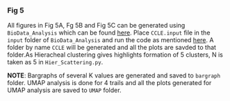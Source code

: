 ### Fig 5

All figures in Fig 5A, Fg 5B and Fig 5C can be generated using ``BioData_Analysis`` which can be found [here](https://github.com/uday2607/CSB-SCLC/tree/master/Additional_Codes/BioData-Analysis). Place ``CCLE.input`` file in the ``input`` folder of ``BioData_Analysis`` and run the code as mentioned [here](https://github.com/uday2607/CSB-SCLC/tree/master/Additional_Codes/BioData-Analysis/README.md). A folder by name ``CCLE`` will be generated and all the plots are savded to that folder.As Hieracheal clustering gives highlights formation of 5 clusters, N is taken as 5 in ``Hier_Scattering.py``.

**NOTE**: Bargraphs of several K values are generated and saved to ``bargraph`` folder. UMAP analysis is done for 4 trails and all the plots generated for UMAP analysis are saved to ``UMAP`` folder.

